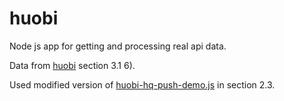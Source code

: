huobi
=====

Node js app for getting and processing real api data.

Data from [huobi](https://www.huobi.com/help/index.php?a=socket_help) section 3.1 6).

Used modified version of [huobi-hq-push-demo.js](https://news.huobi.com/download/socket_demo_js.zip) in section 2.3.
